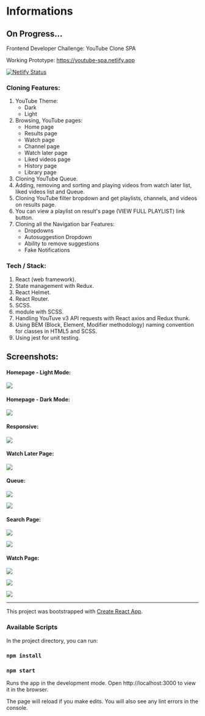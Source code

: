 # Informations

## On Progress...

Frontend Developer Challenge: YouTube Clone SPA

Working Prototype: https://youtube-spa.netlify.app

[![Netlify Status](https://api.netlify.com/api/v1/badges/113616f3-5a6f-4960-884d-0aecae96b50c/deploy-status)](https://app.netlify.com/sites/youtube-klonos/deploys)

### Cloning Features:

1. YouTube Theme:
   - Dark
   - Light
2. Browsing, YouTube pages:
   - Home page
   - Results page
   - Watch page
   - Channel page
   - Watch later page
   - Liked videos page
   - History page
   - Library page
3. Cloning YouTube Queue.
4. Adding, removing and sorting and playing videos from watch later list, liked videos list and Queue.
5. Cloning YouTube filter bropdown and get playlists, channels, and videos on results page.
6. You can view a playlist on result's page (VIEW FULL PLAYLIST) link button.
7. Cloning all the Navigation bar Features:
   - Dropdowns
   - Autosuggestion Dropdown
   - Ability to remove suggestions
   - Fake Notifications

### Tech / Stack:

1. React (web framework).
2. State management with Redux.
3. React Helmet.
4. React Router.
5. SCSS.
6. module with SCSS.
7. Handling YouTuve v3 API requests with React axios and Redux thunk.
8. Using BEM (Block, Element, Modifier methodology) naming convention for classes in HTML5 and SCSS.
9. Using jest for unit testing.

## Screenshots:

#### Homepage - Light Mode:

![](screenshots/Light-mode-homepage.png)

#### Homepage - Dark Mode:

![](screenshots/dark-mode-homepage.png)

#### Responsive:

![](screenshots/responsive.png)

#### Watch Later Page:

![](screenshots/watch-later-page.png)

#### Queue:

![](screenshots/queue-down.png)

![](screenshots/queue-up.png)

#### Search Page:

![](screenshots/search-page.png)

![](screenshots/results-page-filter-playlist.png)

#### Watch Page:

![](screenshots/watch-page.png)

![](screenshots/watch-page-details.png)

![](screenshots/playing-playlist.png)

---

This project was bootstrapped with [Create React App](https://github.com/facebook/create-react-app).

### Available Scripts

In the project directory, you can run:

### `npm install`

### `npm start`

Runs the app in the development mode.
Open http://localhost:3000 to view it in the browser.

The page will reload if you make edits.
You will also see any lint errors in the console.

